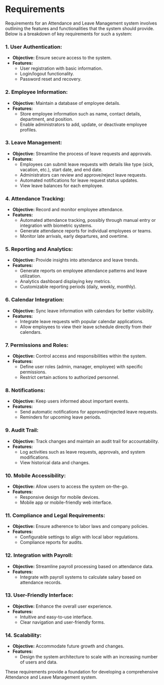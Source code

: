 # Requirements

Requirements for an Attendance and Leave Management system involves outlining the features and functionalities that the system should provide. Below is a breakdown of key requirements for such a system:

### 1. **User Authentication:**
   - **Objective:** Ensure secure access to the system.
   - **Features:**
     - User registration with basic information.
     - Login/logout functionality.
     - Password reset and recovery.

### 2. **Employee Information:**
   - **Objective:** Maintain a database of employee details.
   - **Features:**
     - Store employee information such as name, contact details, department, and position.
     - Enable administrators to add, update, or deactivate employee profiles.

### 3. **Leave Management:**
   - **Objective:** Streamline the process of leave requests and approvals.
   - **Features:**
     - Employees can submit leave requests with details like type (sick, vacation, etc.), start date, and end date.
     - Administrators can review and approve/reject leave requests.
     - Automated notifications for leave request status updates.
     - View leave balances for each employee.

### 4. **Attendance Tracking:**
   - **Objective:** Record and monitor employee attendance.
   - **Features:**
     - Automated attendance tracking, possibly through manual entry or integration with biometric systems.
     - Generate attendance reports for individual employees or teams.
     - Monitor late arrivals, early departures, and overtime.

### 5. **Reporting and Analytics:**
   - **Objective:** Provide insights into attendance and leave trends.
   - **Features:**
     - Generate reports on employee attendance patterns and leave utilization.
     - Analytics dashboard displaying key metrics.
     - Customizable reporting periods (daily, weekly, monthly).

### 6. **Calendar Integration:**
   - **Objective:** Sync leave information with calendars for better visibility.
   - **Features:**
     - Integrate leave requests with popular calendar applications.
     - Allow employees to view their leave schedule directly from their calendars.

### 7. **Permissions and Roles:**
   - **Objective:** Control access and responsibilities within the system.
   - **Features:**
     - Define user roles (admin, manager, employee) with specific permissions.
     - Restrict certain actions to authorized personnel.

### 8. **Notifications:**
   - **Objective:** Keep users informed about important events.
   - **Features:**
     - Send automatic notifications for approved/rejected leave requests.
     - Reminders for upcoming leave periods.

### 9. **Audit Trail:**
   - **Objective:** Track changes and maintain an audit trail for accountability.
   - **Features:**
     - Log activities such as leave requests, approvals, and system modifications.
     - View historical data and changes.

### 10. **Mobile Accessibility:**
   - **Objective:** Allow users to access the system on-the-go.
   - **Features:**
     - Responsive design for mobile devices.
     - Mobile app or mobile-friendly web interface.

### 11. **Compliance and Legal Requirements:**
   - **Objective:** Ensure adherence to labor laws and company policies.
   - **Features:**
     - Configurable settings to align with local labor regulations.
     - Compliance reports for audits.

### 12. **Integration with Payroll:**
   - **Objective:** Streamline payroll processing based on attendance data.
   - **Features:**
     - Integrate with payroll systems to calculate salary based on attendance records.

### 13. **User-Friendly Interface:**
   - **Objective:** Enhance the overall user experience.
   - **Features:**
     - Intuitive and easy-to-use interface.
     - Clear navigation and user-friendly forms.

### 14. **Scalability:**
   - **Objective:** Accommodate future growth and changes.
   - **Features:**
     - Design the system architecture to scale with an increasing number of users and data.

These requirements provide a foundation for developing a comprehensive Attendance and Leave Management system.
